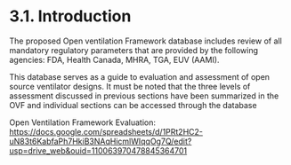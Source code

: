 # 3.1.  Introduction

The proposed Open ventilation Framework database includes review of all mandatory regulatory parameters that are provided by the following agencies: FDA, Health Canada, MHRA, TGA, EUV (AAMI).

This database serves as a guide to evaluation and assessment of open source ventilator designs. It must be noted that the three levels of assessment discussed in previous sections have been summarized in the OVF and individual sections can be accessed through the database 

Open Ventilation Framework Evaluation: https://docs.google.com/spreadsheets/d/1PRt2HC2-uN83t6KabfaPh7HkiB3NAqHicmlWIqqOg7Q/edit?usp=drive_web&ouid=110063970478845364701
 

